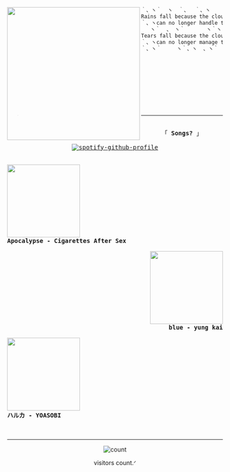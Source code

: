 <h2 align="center"></h2>

<img align="left" src="https://i.giphy.com/fxrsZafauHL9e.webp" width="310"/>

```csharp
｀、ヽ｀  ヽ  ｀、  ｀、ヽ
Rains fall because the clouds｀、ヽ｀
｀、ヽcan no longer handle the weight
   ヽ｀  、 ヽ｀       ヽ｀ヽ｀、ヽ｀
Tears fall because the clouds｀、ヽ｀
｀、ヽcan no longer manage the pain.
｀、ヽ｀     ヽ｀、ヽ  、ヽ｀  ヽ｀、ヽ
```


<div>
<br>
<br>
<br>
<br>
<br>
<br>
<br>

> ---
<div align="center"> 
  <samp>
  <br>
    「 <b>Songs?</b> 」
    <br>
  <samp>    
</samp><br>   
<div align="center">
  <a href="https://spotify-github-profile.kittinanx.com/api/view?uid=31zpff6t6t36vc6smeetmu7agndi&redirect=true">
    <img src="https://spotify-github-profile.kittinanx.com/api/view?uid=31zpff6t6t36vc6smeetmu7agndi&cover_image=true&theme=novatorem&show_offline=false&background_color=121212&interchange=true&bar_color=00ced1&bar_color_cover=false" alt="spotify-github-profile"/>
  </a>
</div>
<br><br>
<!-- LaguYuzu 1 -->
<div align="left">
  <a href="https://music.youtube.com/watch?v=LlxOzikJ0a4">
    <img src="https://img.youtube.com/vi/LlxOzikJ0a4/maxresdefault.jpg" width="170">
  </a><br>
  <b>Apocalypse - Cigarettes After Sex</b>
</div>
<br>

<!-- LaguYuzu 2 -->
<div align="right">
  <a href="https://music.youtube.com/watch?v=MHCsrKA9gh8">
    <img src="https://img.youtube.com/vi/IpFX2vq8HKw/maxresdefault.jpg" width="170">
  </a><br>
  <b>blue - yung kai</b>
</div>
<br>

<!-- LaguYuzu 3 -->
<div align="left">
  <a href="https://music.youtube.com/watch?v=VoozNIvzEG8">
    <img src="https://img.youtube.com/vi/vd3IlOjSUGQ/maxresdefault.jpg" width="170">
  </a><br>
  <b>ハルカ - YOASOBI</b>
</div>
<br>
</div>
<br>

>
---
<div align="center">
    <p>
        <img align="center" alt="count" src="https://count.getloli.com/@ywxzyy?name=ywxzyy&theme=capoo-2&padding=6&offset=0&align=top&scale=1&pixelated=0&darkmode=0">
    </p>
      <p align="center">visitors count.ᐟ</p>
</div>
